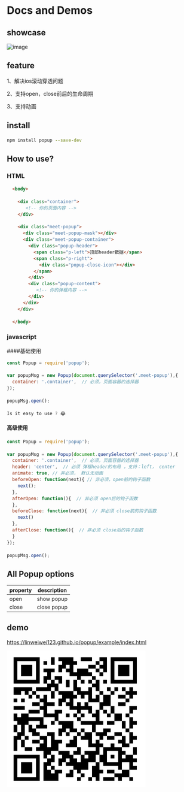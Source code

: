 
Docs and Demos
================

## showcase
![image](http://adstatic.oss-cn-beijing.aliyuncs.com/ad-activity.meiyou.com/dkd2/v4/example.jpg?x-oss-process=image/resize,m_fixed,h_667,w_375)

## feature
1、解决ios滚动穿透问题

2、支持open，close前后的生命周期

3、支持动画

## install
``` bash
npm install popup --save-dev
```

## How to use?
### HTML
``` html
  <body>

    <div class="container">
       <!-- 你的页面内容 -->
    </div>

    <div class="meet-popup">
      <div class="meet-popup-mask"></div>
      <div class="meet-popup-container">
        <div class="popup-header">
          <span class="p-left">顶部header数据</span>
          <span class="p-right">
            <div class="popup-close-icon"></div>
          </span>
        </div>
        <div class="popup-content">
           <!-- 你的弹框内容 -->
        </div>
      </div>
    </div>

  </body>
```
### javascript
####基础使用
``` javascript
const Popup = require('popup');

var popupMsg = new Popup(document.querySelector('.meet-popup'),{
  container: '.container',  // 必须，页面容器的选择器
});

popupMsg.open();

Is it easy to use ? 😂

```

#### 高级使用
``` javascript
const Popup = require('popup');

var popupMsg = new Popup(document.querySelector('.meet-popup'),{
  container: '.container',  // 必须，页面容器的选择器
  header: 'center',  // 必须 弹框header的布局 ，支持：left， center
  animate: true, // 非必须， 默认无动画
  beforeOpen: function(next){ // 非必须，open前的钩子函数
    next();
  },
  afterOpen: function(){  // 非必须 open后的钩子函数
  },
  beforeClose: function(next){  // 非必须 close前的钩子函数
    next()
  },
  afterClose: function(){  // 非必须 close后的钩子函数
  }
});

popupMsg.open();

```

## All Popup options

property | description
---|---
open | show popup
close | close popup

## demo

https://linweiwei123.github.io/popup/example/index.html

![image](./example/qrcode3.png)